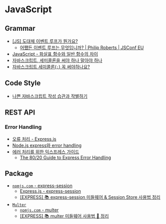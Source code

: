 # JavaScript

## Grammar
- [[JS] 도대체 이벤트 루프가 뭔가요?](https://baeharam.netlify.app/posts/javascript/event-loop)
	- [어쨌든 이벤트 루프는 무엇입니까? | Philip Roberts | JSConf EU](https://youtu.be/8aGhZQkoFbQ)
- [JavaScript - 화살표 함수와 일반 함수의 차이](https://hhyemi.github.io/2021/06/09/arrow.html)
- [자바스크립트, 세미콜론을 써야 하나 말아야 하나](https://bakyeono.net/post/2018-01-19-javascript-use-semicolon-or-not.html)
- [자바스크립트 세미콜론(`;`) 꼭 써야하나요?](https://okayoon.tistory.com/entry/%EC%9E%90%EB%B0%94%EC%8A%A4%ED%81%AC%EB%A6%BD%ED%8A%B8-%EC%84%B8%EB%AF%B8%EC%BD%9C%EB%A1%A0-%EA%BC%AD-%EC%8D%A8%EC%95%BC%ED%95%98%EB%82%98%EC%9A%94)

## Code Style
- [나쁜 자바스크립트 작성 습관과 작별하기](https://yozm.wishket.com/magazine/detail/1836/)

## REST API

### Error Handling
- [오류 처리 - Express.js](https://expressjs.com/ko/guide/error-handling.html)
- [Node.js express와 error handling](https://teamdable.github.io/techblog/express-error-handling)
- [에러 처리를 위한 익스프레스 가이드](https://jeonghwan-kim.github.io/node/2017/08/17/express-error-handling.html)
	- [The 80/20 Guide to Express Error Handling](http://thecodebarbarian.com/80-20-guide-to-express-error-handling.html)

## Package
- [`npmjs.com` - express-session](https://www.npmjs.com/package/express-session)
  - [Express.js - express-session](http://expressjs.com/en/resources/middleware/session.html)
  - [[EXPRESS] 📚 express-session 미들웨어 & Session Store 사용법 정리](https://inpa.tistory.com/entry/EXPRESS-%F0%9F%93%9A-express-session-%EB%AF%B8%EB%93%A4%EC%9B%A8%EC%96%B4)
- [`Multer`](https://github.com/expressjs/multer/blob/master/doc/README-ko.md)
  - [`npmjs.com` - multer](https://www.npmjs.com/package/multer)
  - [[EXPRESS] 📚 multer 미들웨어 사용법 💯 정리](https://inpa.tistory.com/entry/EXPRESS-%F0%9F%93%9A-multer-%EB%AF%B8%EB%93%A4%EC%9B%A8%EC%96%B4)